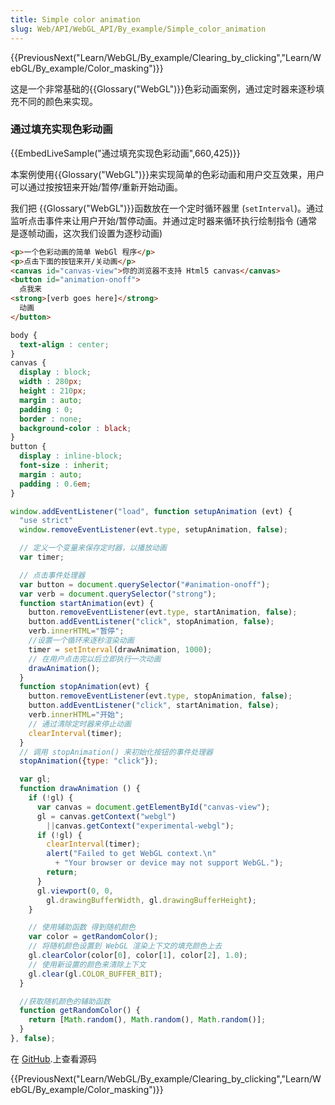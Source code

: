 ```yaml
---
title: Simple color animation
slug: Web/API/WebGL_API/By_example/Simple_color_animation
---
```


{{PreviousNext("Learn/WebGL/By_example/Clearing_by_clicking","Learn/WebGL/By_example/Color_masking")}}

这是一个非常基础的{{Glossary("WebGL")}}色彩动画案例，通过定时器来逐秒填充不同的颜色来实现。

### 通过填充实现色彩动画

{{EmbedLiveSample("通过填充实现色彩动画",660,425)}}

本案例使用{{Glossary("WebGL")}}来实现简单的色彩动画和用户交互效果，用户可以通过按按钮来开始/暂停/重新开始动画。

我们把 {{Glossary("WebGL")}}函数放在一个定时循环器里 (`setInterval`)。通过监听点击事件来让用户开始/暂停动画。并通过定时器来循环执行绘制指令 (通常是逐帧动画，这次我们设置为逐秒动画)

```html
<p>一个色彩动画的简单 WebGl 程序</p>
<p>点击下面的按钮来开/关动画</p>
<canvas id="canvas-view">你的浏览器不支持 Html5 canvas</canvas>
<button id="animation-onoff">
  点我来
<strong>[verb goes here]</strong>
  动画
</button>
```

```css
body {
  text-align : center;
}
canvas {
  display : block;
  width : 280px;
  height : 210px;
  margin : auto;
  padding : 0;
  border : none;
  background-color : black;
}
button {
  display : inline-block;
  font-size : inherit;
  margin : auto;
  padding : 0.6em;
}
```

```js
window.addEventListener("load", function setupAnimation (evt) {
  "use strict"
  window.removeEventListener(evt.type, setupAnimation, false);

  // 定义一个变量来保存定时器，以播放动画
  var timer;

  // 点击事件处理器
  var button = document.querySelector("#animation-onoff");
  var verb = document.querySelector("strong");
  function startAnimation(evt) {
    button.removeEventListener(evt.type, startAnimation, false);
    button.addEventListener("click", stopAnimation, false);
    verb.innerHTML="暂停";
    //设置一个循环来逐秒渲染动画
    timer = setInterval(drawAnimation, 1000);
    // 在用户点击完以后立即执行一次动画
    drawAnimation();
  }
  function stopAnimation(evt) {
    button.removeEventListener(evt.type, stopAnimation, false);
    button.addEventListener("click", startAnimation, false);
    verb.innerHTML="开始";
    // 通过清除定时器来停止动画
    clearInterval(timer);
  }
  // 调用 stopAnimation() 来初始化按钮的事件处理器
  stopAnimation({type: "click"});

  var gl;
  function drawAnimation () {
    if (!gl) {
      var canvas = document.getElementById("canvas-view");
      gl = canvas.getContext("webgl")
        ||canvas.getContext("experimental-webgl");
      if (!gl) {
        clearInterval(timer);
        alert("Failed to get WebGL context.\n"
          + "Your browser or device may not support WebGL.");
        return;
      }
      gl.viewport(0, 0,
        gl.drawingBufferWidth, gl.drawingBufferHeight);
    }

    // 使用辅助函数 得到随机颜色
    var color = getRandomColor();
    // 将随机颜色设置到 WebGL 渲染上下文的填充颜色上去
    gl.clearColor(color[0], color[1], color[2], 1.0);
    // 使用新设置的颜色来清除上下文
    gl.clear(gl.COLOR_BUFFER_BIT);
  }

  //获取随机颜色的辅助函数
  function getRandomColor() {
    return [Math.random(), Math.random(), Math.random()];
  }
}, false);
```

在 [GitHub](https://github.com/idofilin/webgl-by-example/tree/master/simple-color-animation).上查看源码

{{PreviousNext("Learn/WebGL/By_example/Clearing_by_clicking","Learn/WebGL/By_example/Color_masking")}}

